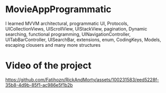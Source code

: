 # MovieAppProgrammatic

I learned MVVM architectural, programmatic UI, Protocols, UICollectionViews, UIScrollView, UIStackView, pagination, Dynamic searching,
functional programming, UINavigationController, UITabBarController, UISearchBar, extensions, enum, CodingKeys, Models, escaping clousers
and many more structures

# Video of the project

https://github.com/Fatihozn/RickAndMorty/assets/100231583/eed5228f-35b8-4d9b-85f1-ac986e5f1b2b
